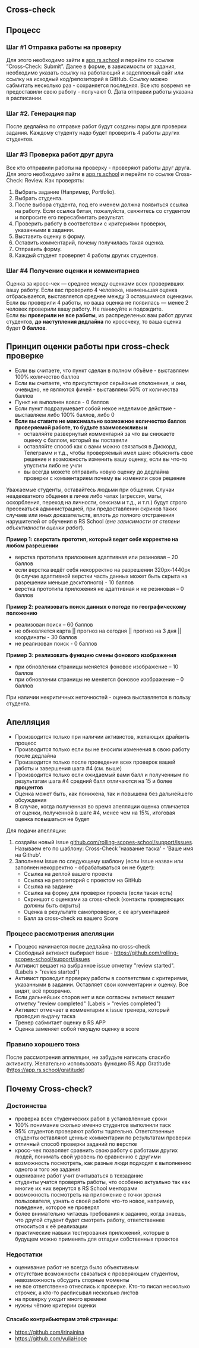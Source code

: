 ## Cross-check

## Процесс
### Шаг #1 Отправка работы на проверку
Для этого необходимо зайти в [app.rs.school](https://app.rs.school/) и перейти по ссылке “Cross-Check: Submit”. Далее в форме, в зависимости от задания, необходимо указать ссылку на работающий и задеплоеный сайт или ссылку на исходный код/репозиторий в GitHub.
Ссылку можно сабмитать несколько раз - сохраняется последняя.
Все кто вовремя не предоставили свою работу - получают 0. Дата отправки работы указана в расписании.

### Шаг #2. Генерация пар
После дедлайна по отправке работ будут созданы пары для проверки задания.
Каждому студенту надо будет проверить 4 работы других студентов.

### Шаг #3 Проверка работ друг друга
Все кто отправили работы на проверку - проверяют работы друг друга.
Для этого необходимо зайти в [app.rs.school](https://app.rs.school/) и перейти по ссылке Cross-Check: Review.
Как проверять:
1. Выбрать задание (Например, Portfolio).
2. Выбрать студента.
3. После выбора студента, под его именем должна появиться ссылка на работу. Если ссылка битая, пожалуйста, свяжитесь со студентом и попросите его пересабмитать результат.
4. Проверить работу в соответствии с критериями проверки, указанными в задании.
5. Выставить оценку в форму.
6. Оставить комментарий, почему получилась такая оценка.
7. Отправить форму.
8. Каждый студент проверяет 4 работы других студентов.

### Шаг #4 Получение оценки и комментариев
Оценка за кросс-чек — среднее между оценками всех проверивших вашу работу. Если вас проверило 4 человека, наименьшая оценка отбрасывается, выставляется среднее между 3 оставшимися оценками.  
Если вы проверили 4 работы, но ваша оценка не появилась — менее 2 человек проверили вашу работу. Не паникуйте и подождите.  
Если вы **проверили не все работы**, из распределеных вам работ других студентов, **до наступления дедлайна** по кроссчеку, то ваша оценка будет **0 баллов**.

## Принцип оценки работы при cross-check проверке
- Если вы считаете, что пункт сделан в полном объёме - выставляем 100% количество баллов
- Если вы считаете, что присутствуют серьёзные отклонения, и они, очевидно, не являются фичей - выставляем 50% от количества баллов
- Пункт не выполнен вовсе - 0 баллов
- Если пункт подразумевает собой некое неделимое действие - выставляем либо 100% баллов, либо 0
- **Если вы ставите не максимально возможное количество баллов проверяемой работе, то будьте взаимовежливы и**
    - оставляйте развернутый комментарий за что вы снижаете оценку с баллом, который вы поставили
    - оставляйте способ как с вами можно связаться в Дискорд, Телеграмм и т.д., чтобы проверяемый имел шанс объяснить свое решение и возможность изменить вашу оценку, если вы что-то упустили либо не учли
    - вы всегда можете отправить новую оценку до дедлайна проверки с комментарием почему вы изменили свое решение

Уважаемые студенты, оставайтесь людьми при общении. Случаи неадекватного общения в личке либо чатах (агрессия, маты, оскорбления, переход на личности, сексизм и т.д., и т.п.) будут строго пресекаться администрацией, при предоставлении скринов таких случаев или иных доказательств, вплоть до полного отстранения нарушителей от обучения в RS School (_вне зависимости от степени объективности оценки работ_).

**Пример 1: сверстать прототип, который ведет себя корректно на любом разрешении**

* верстка прототипа приложения адаптивная или резиновая – 20 баллов
* если верстка ведёт себя некорректно на разрешении 320рх-1440px (в случае адаптивной верстки часть данных может быть скрыта на разрешении меньше дэсктопного) - 10 баллов
* верстка прототипа приложения не адаптивная и не резиновая – 0 баллов

**Пример 2: реализовать поиск данных о погоде по географическому положению**

* реализован поиск – 60 баллов
* не обновляется карта || прогноз на сегодня || прогноз на 3 дня || координаты - 30 баллов
* не реализован поиск - 0 баллов

**Пример 3: реализовать функцию смены фонового изображения**

* при обновлении страницы меняется фоновое изображение – 10 баллов
* при обновлении страницы не меняется фоновое изображение – 0 баллов


При наличии некритичных неточностей - оценка выставляется в пользу студента.

## Апелляция
- Производится только при наличии активистов, желающих драйвить процесс
- Производится только если вы не вносили изменения в свою работу после дедлайна
- Производится только после проведения всех проверок вашей работы и завершения шага #4 (см. выше)
- Производится только если ожидаемый вами балл и полученным по результатам шага #4 средний балл отличаются на 15 и более **процентов**
- Оценка может быть, как понижена, так и повышена без дальнейшего обсуждения
- В случае, когда полученная во время апелляции оценка отличается от оценки, полученной в шаге #4, менее чем на 15%, итоговая оценка повышаться не будет

Для подачи апелляции:
1. создаём новый issue [github.com/rolling-scopes-school/support/issues](https://github.com/rolling-scopes-school/support/issues). Называем его по шаблону: Cross-Check 'название таска' - 'Ваше имя на Github'.
2. Заполняем issue по следующему шаблону (если issue назван или заполнен некорректно - обрабатываться он не будет):
    - Ссылка на деплой вашего проекта
    - Ссылка на репозиторий с проектом на GitHub
    - Ссылка на задание
    - Ссылка на форму для проверки проекта (если такая есть)
    - Скриншот с оценками за cross-check (контакты проверяющих должны быть скрыты)
    - Оценка в результате самопроверки, с ее аргументацией
    - Балл за cross-check из вашего Score

### Процесс рассмотрения апелляции 
- Процесс начинается после дедлайна по cross-check
- Свободный активист выбирает issue - https://github.com/rolling-scopes-school/support/issues
- Активист вешает на выбранное issue отметку "review started". (Labels > "revies started")
- Активист проводит пррверку работы в соответствии с критериями, указанными в задании. Оставляет свои комментарии и оценку. Все видят, всё прозрачно.
- Если дальнейших споров нет и все согласны активист вешает отметку "review completed" (Labels > "revies completed")
- Активист отмечает в комментарии к issue тренера, который проводил выдачу таска
- Тренер сабмитает оценку в RS APP
- Оценка заменяет собой текущую оценку в score

### Правило хорошего тона
После рассмотрения аппеляции, не забудьте написать спасибо активисту. Желательно использовать функцию RS App Gratitude (https://app.rs.school/gratitude)

## Почему Cross-check?
### Достоинства
- проверка всех студенческих работ в установленные сроки
- 100% понимание сколько именно студентов выполнили таск
- 95% студентов проверяют работы тщательно. Ответственные студенты оставляют ценные комментарии по результатам проверки
- отличный способ проверки заданий по верстке
- кросс-чек позволяет сравнить свою работу с работами других людей, понимать свой уровень по сравнению с другими
- возможность посмотреть, как разные люди подходят к выполнению одного и того же задания
- оценивание работ учит вчитываться в техзадание
- студенты учатся проверять работы, что особенно актуально так как многие их них вернутся в RS School менторами
- возможность посмотреть на приложение с точки зрения пользователя, узнать о своей работе что-то новое, например, поведение, которое не проверял
- более внимательно читаешь требования к заданию, когда знаешь, что другой студент будет смотреть работу, ответственнее относиться к её реализации
- практические навыки тестирования приложений, которые в будущем можно применять для отладки собственных проектов

### Недостатки
- оценивание работ не всегда было объективным
- отсутствие возможности связаться с проверяющим студентом, невозможность обсудить спорные моменты
- не все ответственно отнеслись к проверке. Кто-то писал несколько строчек, а кто-то расписывал несколько листов
- на проверку уходит много времени
- нужны чёткие критерии оценки

#### Спасибо контрибьютерам этой страницы:
- https://github.com/irinainina
- https://github.com/yuliaHope
